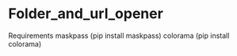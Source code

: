 # Folder_and_url_opener
Requirements
maskpass (pip install maskpass)
colorama (pip install colorama)
